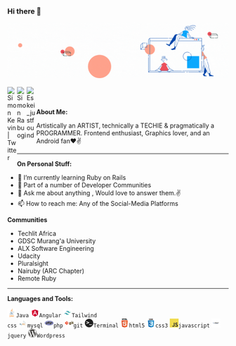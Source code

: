 ### Hi there 👋
<img alt="GIF" src="./callMeSimon.gif" />
<br/>

<br/>

<p style="margin:auto">

<a href="https://twitter.com/aceteasea" target="_blank">
<img align="left" alt="Simon Kevin | Twitter" width="22px" src="https://cdn.jsdelivr.net/npm/simple-icons@v3/icons/twitter.svg" />
</a>

<a href="https://www.linkedin.com/in/simon-rabuogi/" target="_blank">
<img align="left" alt="Simon Rabuogi" width="22px" src="https://cdn.jsdelivr.net/npm/simple-icons@v3/icons/linkedin.svg" />
</a>

<a href="https://www.instagram.com/terasofts/" target="_blank">
<img align="left" alt="Eskei_justfound" width="22px" src="https://cdn.jsdelivr.net/npm/simple-icons@v3/icons/instagram.svg" />
</a>
</p>

<br />

<br />

**About Me:**

Artistically an ARTIST, technically a TECHIE & pragmatically a PROGRAMMER. Frontend enthusiast, Graphics lover, and an Android fan❤✌

<hr>


**On Personal Stuff:**

- 🌱 I’m currently learning Ruby on Rails
- 👯 Part of a number of Developer Communities
- 💬 Ask me about anything , Would love to answer them.✌
- 📫 How to reach me: Any of the Social-Media Platforms 

**Communities**
- Techlit Africa
- GDSC Murang'a University
- ALX Software Engineering
- Udacity
- Pluralsight
- Nairuby (ARC Chapter)
- Remote Ruby

<hr>

**Languages and Tools:**

<code><img height="20" src="https://raw.githubusercontent.com/github/explore/80688e429a7d4ef2fca1e82350fe8e3517d3494d/topics/java/java.png">Java</code>
<code><img height="20" src="https://raw.githubusercontent.com/github/explore/80688e429a7d4ef2fca1e82350fe8e3517d3494d/topics/angular/angular.png">Angular</code>
<code><img height="20" src="https://raw.githubusercontent.com/github/explore/80688e429a7d4ef2fca1e82350fe8e3517d3494d/topics/tailwind/tailwind.png">Tailwind css</code>
<code><img height="20" src="https://raw.githubusercontent.com/github/explore/80688e429a7d4ef2fca1e82350fe8e3517d3494d/topics/mysql/mysql.png">mysql</code>
<code><img height="20" src="https://raw.githubusercontent.com/github/explore/80688e429a7d4ef2fca1e82350fe8e3517d3494d/topics/php/php.png">php</code>
<code><img height="20" src="https://raw.githubusercontent.com/github/explore/80688e429a7d4ef2fca1e82350fe8e3517d3494d/topics/git/git.png">git</code>
<code><img height="20" src="https://raw.githubusercontent.com/github/explore/80688e429a7d4ef2fca1e82350fe8e3517d3494d/topics/terminal/terminal.png">Terminal</code>
<code><img height="20" src="https://raw.githubusercontent.com/github/explore/80688e429a7d4ef2fca1e82350fe8e3517d3494d/topics/html/html.png">html5</code>
<code><img height="20" src="https://raw.githubusercontent.com/github/explore/80688e429a7d4ef2fca1e82350fe8e3517d3494d/topics/css/css.png">css3</code>
<code><img height="20" src="https://raw.githubusercontent.com/github/explore/80688e429a7d4ef2fca1e82350fe8e3517d3494d/topics/javascript/javascript.png">javascript</code>
<code><img height="20" src="https://raw.githubusercontent.com/github/explore/80688e429a7d4ef2fca1e82350fe8e3517d3494d/topics/jquery/jquery.png">jquery</code>
<code><img height="20" src="https://raw.githubusercontent.com/github/explore/80688e429a7d4ef2fca1e82350fe8e3517d3494d/topics/wordpress/wordpress.png">Wordpress</code>
